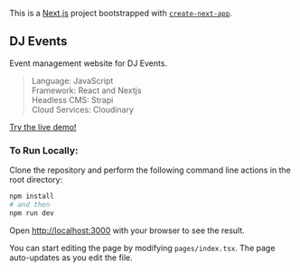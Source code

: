 This is a [Next.js](https://nextjs.org/) project bootstrapped with [`create-next-app`](https://github.com/vercel/next.js/tree/canary/packages/create-next-app).

## DJ Events

Event management website for DJ Events.

> Language: JavaScript \
> Framework: React and Nextjs \
> Headless CMS: Strapi \
> Cloud Services: Cloudinary

[Try the live demo!](https://dj-events-three.vercel.app)

### To Run Locally:
Clone the repository and perform the following command line actions in the root directory:

```bash
npm install
# and then
npm run dev
```

Open [http://localhost:3000](http://localhost:3000) with your browser to see the result.

You can start editing the page by modifying `pages/index.tsx`. The page auto-updates as you edit the file.

